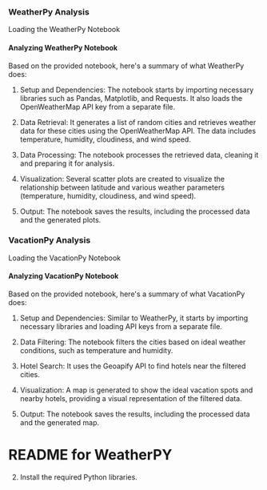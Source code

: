 ### WeatherPy Analysis

Loading the WeatherPy Notebook




#### Analyzing WeatherPy Notebook

Based on the provided notebook, here's a summary of what WeatherPy does:

1. Setup and Dependencies: The notebook starts by importing necessary libraries such as Pandas, Matplotlib, and Requests. It also loads the OpenWeatherMap API key from a separate file.

2. Data Retrieval: It generates a list of random cities and retrieves weather data for these cities using the OpenWeatherMap API. The data includes temperature, humidity, cloudiness, and wind speed.

3. Data Processing: The notebook processes the retrieved data, cleaning it and preparing it for analysis.

4. Visualization: Several scatter plots are created to visualize the relationship between latitude and various weather parameters (temperature, humidity, cloudiness, and wind speed).

5. Output: The notebook saves the results, including the processed data and the generated plots.


### VacationPy Analysis

Loading the VacationPy Notebook




#### Analyzing VacationPy Notebook

Based on the provided notebook, here's a summary of what VacationPy does:

1. Setup and Dependencies: Similar to WeatherPy, it starts by importing necessary libraries and loading API keys from a separate file.

2. Data Filtering: The notebook filters the cities based on ideal weather conditions, such as temperature and humidity.

3. Hotel Search: It uses the Geoapify API to find hotels near the filtered cities.

4. Visualization: A map is generated to show the ideal vacation spots and nearby hotels, providing a visual representation of the filtered data.

5. Output: The notebook saves the results, including the processed data and the generated map.

# README for WeatherPY











2. Install the required Python libraries.





